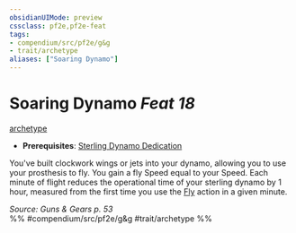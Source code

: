 ```yaml
---
obsidianUIMode: preview
cssclass: pf2e,pf2e-feat
tags:
- compendium/src/pf2e/g&g
- trait/archetype
aliases: ["Soaring Dynamo"]
---
```

# Soaring Dynamo  *Feat 18*  
[archetype](../../rules/traits/archetype.md)  

- **Prerequisites**: [Sterling Dynamo Dedication](sterling-dynamo-dedication-g-g.md)

You've built clockwork wings or jets into your dynamo, allowing you to use your prosthesis to fly. You gain a fly Speed equal to your Speed. Each minute of flight reduces the operational time of your sterling dynamo by 1 hour, measured from the first time you use the [Fly](../../rules/actions/fly.md) action in a given minute.

*Source: Guns & Gears p. 53*  
%% #compendium/src/pf2e/g&g #trait/archetype %%